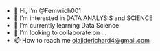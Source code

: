 - 👋 Hi, I’m @Femvrich001
- 👀 I’m interested in DATA ANALYSIS and SCIENCE
- 🌱 I’m currently learning Data Science
- 💞️ I’m looking to collaborate on ...
- 📫 How to reach me olajiderichard4@gmail.com

<!---
Femvrich001/Femvrich001 is a ✨ special ✨ repository because its `README.md` (this file) appears on your GitHub profile.
You can click the Preview link to take a look at your changes.
--->
